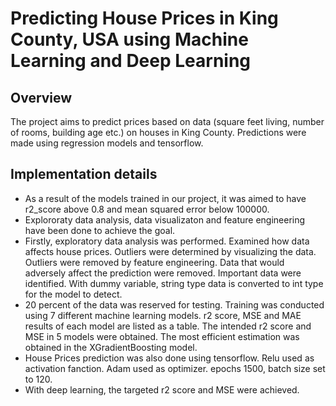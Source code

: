 # Predicting House Prices in King County, USA using Machine Learning and Deep Learning

## Overview
The project aims to predict prices based on data (square feet living, number of rooms, building age etc.) on houses in King County. Predictions were made using regression models and tensorflow. 

## Implementation details
* As a result of the models trained in our project, it was aimed to have r2_score above 0.8 and mean squared error below 100000. 
* Explororaty data analysis, data visualizaton and feature engineering have been done to achieve the goal.
* Firstly, exploratory data analysis was performed. Examined how data affects house prices. Outliers were determined by visualizing the data. Outliers were removed by feature engineering. Data that would adversely affect the prediction were removed. Important data were identified. With dummy variable, string type data is converted to int type for the model to detect.
* 20 percent of the data was reserved for testing. Training was conducted using 7 different machine learning models. r2 score, MSE and MAE results of each model are listed as a table. The intended r2 score and MSE in 5 models were obtained. The most efficient estimation was obtained in the XGradientBoosting model.
* House Prices prediction was also done using tensorflow. Relu used as activation fanction. Adam used as optimizer. epochs 1500, batch size set to 120.
* With deep learning, the targeted r2 score and MSE were achieved.
